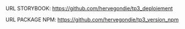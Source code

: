 URL STORYBOOK: https://github.com/hervegondie/tp3_deploiement

URL PACKAGE NPM: https://github.com/hervegondie/tp3_version_npm
